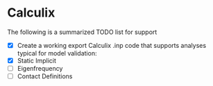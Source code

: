 # Calculix

The following is a summarized TODO list for support


- [x] Create a working export Calculix .inp code that supports analyses typical for model validation:
- [x] Static Implicit
- [ ] Eigenfrequency
- [ ] Contact Definitions